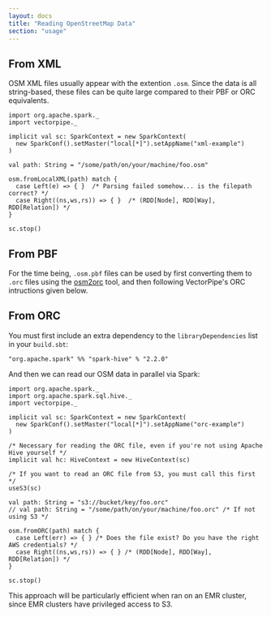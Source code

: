 ```yaml
---
layout: docs
title: "Reading OpenStreetMap Data"
section: "usage"
---
```


## From XML

OSM XML files usually appear with the extention `.osm`. Since the data is all string-based,
these files can be quite large compared to their PBF or ORC equivalents.

```tut:silent
import org.apache.spark._
import vectorpipe._

implicit val sc: SparkContext = new SparkContext(
  new SparkConf().setMaster("local[*]").setAppName("xml-example")
)

val path: String = "/some/path/on/your/machine/foo.osm"

osm.fromLocalXML(path) match {
  case Left(e) => { }  /* Parsing failed somehow... is the filepath correct? */
  case Right((ns,ws,rs)) => { }  /* (RDD[Node], RDD[Way], RDD[Relation]) */
}

sc.stop()
```

## From PBF

For the time being, `.osm.pbf` files can be used by first converting them to `.orc`
files using the [osm2orc](https://github.com/mojodna/osm2orc) tool, and then following
VectorPipe's ORC intructions given below.

## From ORC

You must first include an extra dependency to the `libraryDependencies` list in your `build.sbt`:

```
"org.apache.spark" %% "spark-hive" % "2.2.0"
```

And then we can read our OSM data in parallel via Spark:

```tut:silent
import org.apache.spark._
import org.apache.spark.sql.hive._
import vectorpipe._

implicit val sc: SparkContext = new SparkContext(
  new SparkConf().setMaster("local[*]").setAppName("orc-example")
)

/* Necessary for reading the ORC file, even if you're not using Apache Hive yourself */
implicit val hc: HiveContext = new HiveContext(sc)

/* If you want to read an ORC file from S3, you must call this first */
useS3(sc)

val path: String = "s3://bucket/key/foo.orc"
// val path: String = "/some/path/on/your/machine/foo.orc" /* If not using S3 */

osm.fromORC(path) match {
  case Left(err) => { } /* Does the file exist? Do you have the right AWS credentials? */
  case Right((ns,ws,rs)) => { } /* (RDD[Node], RDD[Way], RDD[Relation]) */
}

sc.stop()
```

This approach will be particularly efficient when ran on an EMR cluster, since
EMR clusters have privileged access to S3.
